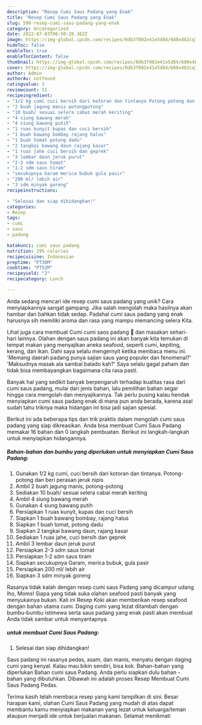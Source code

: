```yaml
---
description: "Resep Cumi Saus Padang yang Enak"
title: "Resep Cumi Saus Padang yang Enak"
slug: 598-resep-cumi-saus-padang-yang-enak
category: Uncategorized
date: 2022-07-03T06:50:28.362Z
image: https://img-global.cpcdn.com/recipes/0db3f802e41e5d84/680x482cq70/cumi-saus-padang-foto-resep-utama.jpg
hideToc: false
enableToc: true
enableTocContent: false
thumbnail: https://img-global.cpcdn.com/recipes/0db3f802e41e5d84/680x482cq70/cumi-saus-padang-foto-resep-utama.jpg
cover: https://img-global.cpcdn.com/recipes/0db3f802e41e5d84/680x482cq70/cumi-saus-padang-foto-resep-utama.jpg
author: Admin
authorAv: notfound
ratingvalue: 3
reviewcount: 11
recipeingredient:
- "1/2 kg cumi cuci bersih dari kotoran dan tintanya Potong potong dan beri perasan jeruk nipis"
- "2 buah jagung manis potongpotong"
- "10 buah/ sesuai selera cabai merah keriting"
- "4 siung bawang merah"
- "4 siung bawang putih"
- "1 ruas kunyit kupas dan cuci bersih"
- "1 buah bawang bombay rajang halus"
- "1 buah tomat potong dadu"
- "2 tangkai bawang daun rajang kasar"
- "1 ruas jahe cuci bersih dan geprek"
- "3 lembar daun jeruk purut"
- "2-3 sdm saus tomat"
- "1-2 sdm saus tiram"
- "secukupnya Garam merica bubuk gula pasir"
- "200 ml/ lebih air"
- "3 sdm minyak goreng"
recipeinstructions:

- "Selesai dan siap dihidangkan!"
categories:
- Resep
tags:
- cumi
- saus
- padang

katakunci: cumi saus padang 
nutrition: 295 calories
recipecuisine: Indonesian
preptime: "PT30M"
cooktime: "PT52M"
recipeyield: "2"
recipecategory: Lunch

---
```





Anda sedang mencari ide resep cumi saus padang yang unik? Cara menyiapkannya sangat gampang. Jika salah mengolah maka hasilnya akan hambar dan bahkan tidak sedap. Padahal cumi saus padang yang enak harusnya sih memiliki aroma dan rasa yang mampu memancing selera Kita.





Lihat juga cara membuat Cumi cumi saos padang 🦑 dan masakan sehari-hari lainnya. Olahan dengan saus padang ini akan banyak kita temukan di tempat makan yang menyajikan aneka seafood, seperti cumi, kepiting, kerang, dan ikan. Dahi saya selalu mengernyit ketika membaca menu ini. &#39;Memang daerah padang punya sajian saus yang populer dan fenomenal?&#39; &#39;Maksudnya masak ala sambal balado kah?&#39; Saya selalu gagal paham dan tidak bisa membayangkan bagaimana cita rasa pasti.

Banyak hal yang sedikit banyak berpengaruh terhadap kualitas rasa dari cumi saus padang, mulai dari jenis bahan, lalu pemilihan bahan segar hingga cara mengolah dan menyajikannya. Tak perlu pusing kalau hendak menyiapkan cumi saus padang enak di mana pun anda berada, karena asal sudah tahu triknya maka hidangan ini bisa jadi sajian spesial.






Berikut ini ada beberapa tips dan trik praktis dalam mengolah cumi saus padang yang siap dikreasikan. Anda bisa membuat Cumi Saus Padang memakai 16 bahan dan 0 langkah pembuatan. Berikut ini langkah-langkah untuk menyiapkan hidangannya.

<!--inarticleads1-->

##### Bahan-bahan dan bumbu yang diperlukan untuk menyiapkan Cumi Saus Padang:

1. Gunakan 1/2 kg cumi, cuci bersih dari kotoran dan tintanya. Potong- potong dan beri perasan jeruk nipis
1. Ambil 2 buah jagung manis, potong-potong
1. Sediakan 10 buah/ sesuai selera cabai merah keriting
1. Ambil 4 siung bawang merah
1. Gunakan 4 siung bawang putih
1. Persiapkan 1 ruas kunyit, kupas dan cuci bersih
1. Siapkan 1 buah bawang bombay, rajang halus
1. Siapkan 1 buah tomat, potong dadu
1. Siapkan 2 tangkai bawang daun, rajang kasar
1. Sediakan 1 ruas jahe, cuci bersih dan geprek
1. Ambil 3 lembar daun jeruk purut
1. Persiapkan 2-3 sdm saus tomat
1. Persiapkan 1-2 sdm saus tiram
1. Siapkan secukupnya Garam, merica bubuk, gula pasir
1. Persiapkan 200 ml/ lebih air
1. Siapkan 3 sdm minyak goreng


Rasanya tidak kalah dengan resep cumi saus Padang yang dicampur udang lho, Moms! Siapa yang tidak suka olahan seafood pasti banyak yang menyukainya bukan. Kali ini Resep Koki akan memberikan resep seafood dengan bahan utama cumi. Daging cumi yang lezat ditambah dengan bumbu-bumbu istimewa serta saus padang yang enak pasti akan membuat Anda tidak sambar untuk menyantapnya. 

<!--inarticleads2-->

#####  untuk membuat Cumi Saus Padang:


1. Selesai dan siap dihidangkan!

Saus padang ini rasanya pedas, asam, dan manis, menyatu dengan daging cumi yang kenyal. Kalau mau bikin sendiri, bisa kok. Bahan-bahan yang diperlukan Bahan cumi saus Padang. Anda perlu siapkan dulu bahan - bahan yang dibutuhkan. Dibawah ini adalah proses Resep Membuat Cumi Saus Padang Pedas. 

Terima kasih telah membaca resep yang kami tampilkan di sini. Besar harapan kami, olahan Cumi Saus Padang yang mudah di atas dapat membantu kamu menyiapkan makanan yang lezat untuk keluarga/teman ataupun menjadi ide untuk berjualan makanan. Selamat menikmati

